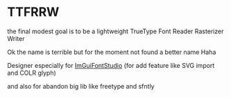 # TTFRRW

the final modest goal is to be a lightweight TrueType Font Reader Rasterizer Writer

Ok the name is terrible but for the moment not found a better name Haha

Designer especially for [ImGuiFontStudio](https://github.com/aiekick/ImGuiFontStudio) (for add feature like SVG import and COLR glyph) 

and also for abandon big lib like freetype and sfntly

